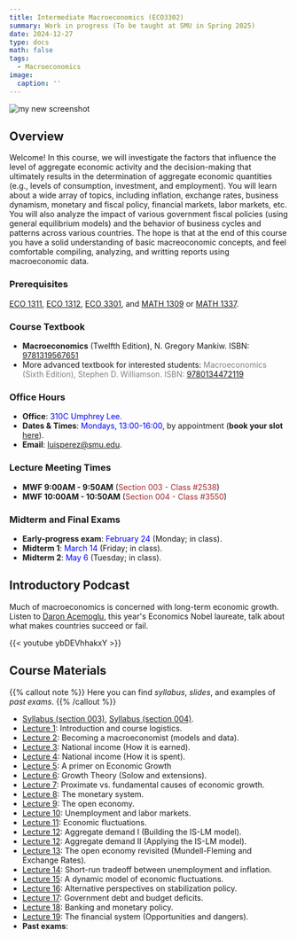 ```yaml
---
title: Intermediate Macroeconomics (ECO3302)
summary: Work in progress (To be taught at SMU in Spring 2025)
date: 2024-12-27
type: docs
math: false
tags:
  - Macroeconomics
image: 
  caption: ''
---
```

<img alt = 'my new screenshot' src='/teaching/intermediate_macro/macro_intro.jpg' />

## Overview
Welcome! In this course, we will investigate the factors that influence the level of aggregate economic activity and the decision-making that ultimately results in the determination of aggregate economic quantities (e.g., levels of consumption, investment, and employment). You will learn about a wide array of topics, including inflation, exchange rates, business dynamism, monetary and fiscal policy, financial markets, labor markets, etc. You will also analyze the impact of various government fiscal policies (using general equilibrium models) and the behavior of business cycles and patterns across various countries. The hope is that at the end of this course you have a solid understanding of basic macreoconomic concepts, and feel comfortable compiling, analyzing, and writting reports using macroeconomic data. 

### Prerequisites
[ECO 1311](https://catalog.smu.edu/preview_course_nopop.php?catoid=33&coid=120231), [ECO 1312](https://catalog.smu.edu/preview_course_nopop.php?catoid=59&coid=223285), [ECO 3301](https://catalog.smu.edu/preview_course_nopop.php?catoid=14&coid=44547), and [MATH 1309](https://catalog.smu.edu/preview_course_nopop.php?catoid=56&coid=211901) or [MATH 1337](https://catalog.smu.edu/preview_course_nopop.php?catoid=33&coid=121240).

### Course Textbook
  * **Macroeconomics** (Twelfth Edition), N. Gregory Mankiw. ISBN: [9781319567651](https://store.macmillanlearning.com/us/product/Macroeconomics/p/1319473474)
  * More advanced textbook for interested students:  <span style="color:gray">Macroeconomics (Sixth Edition), Stephen D. Williamson. ISBN: [9780134472119](https://www.pearson.com/en-us/subject-catalog/p/macroeconomics/P200000006442/9780134472119)</span>

### Office Hours
  * **Office**: <span style="color:blue"> 310C Umphrey Lee</span>.
  * **Dates & Times**: <span style="color:blue">Mondays, 13:00-16:00</span>, by appointment (**book your slot** [here](https://docs.google.com/spreadsheets/d/1ChMqGncR-uL0yOu027SQdq8qXpGKpDk0RrrwqXJLA1M/edit?usp=sharing)).
  * **Email**: luisperez@smu.edu. 

### Lecture Meeting Times
  * **MWF 9:00AM - 9:50AM** (<span style="color:brown">Section 003 - Class #2538</span>)
  * **MWF 10:00AM - 10:50AM** (<span style="color:brown">Section 004 - Class #3550</span>)
  
### Midterm and Final Exams
  * **Early-progress exam**: <span style="color:blue">February 24</span> (Monday; in class).
  * **Midterm 1**: <span style="color:blue">March 14</span> (Friday; in class).
  * **Midterm 2**: <span style="color:blue">May 6</span> (Tuesday; in class).


## Introductory Podcast
Much of macroeconomics is concerned with long-term economic growth. Listen to [Daron Acemoglu](https://economics.mit.edu/people/faculty/daron-acemoglu), this year's Economics Nobel laureate, talk about what makes countries succeed or fail. 

{{< youtube ybDEVhhakxY >}}



## Course Materials

{{% callout note %}}
Here you can find _syllabus_, _slides_, and examples of _past exams_.
{{% /callout %}}

  * [Syllabus (section 003)](https://smu.simplesyllabus.com/api2/doc-pdf/ysjwqhwu5/Spring-2025-ECO-3302-003-Intermediate-Macroeconomics.pdf?locale=en-US), [Syllabus (section 004)](https://smu.simplesyllabus.com/api2/doc-pdf/ysjwqhwu5/Spring-2025-ECO-3302-004-Intermediate-Macroeconomics.pdf?locale=en-US).
  * [Lecture 1](slides/Lect1_ECO3302.pdf): Introduction and course logistics.
  * [Lecture 2](): Becoming a macroeconomist (models and data).
  * [Lecture 3](): National income (How it is earned).
  * [Lecture 4](): National income (How it is spent).
  * [Lecture 5](): A primer on Economic Growth
  * [Lecture 6](): Growth Theory (Solow and extensions).
  * [Lecture 7](): Proximate vs. fundamental causes of economic growth.
  * [Lecture 8](): The monetary system.
  * [Lecture 9](): The open economy.
  * [Lecture 10](): Unemployment and labor markets.
  * [Lecture 11](): Economic fluctuations.
  * [Lecture 12](): Aggregate demand I (Building the IS-LM model).
  * [Lecture 12](): Aggregate demand II (Applying the IS-LM model).
  * [Lecture 13](): The open economy revisited (Mundell-Fleming and Exchange Rates).
  * [Lecture 14](): Short-run tradeoff between unemployment and inflation.
  * [Lecture 15](): A dynamic model of economic fluctuations.
  * [Lecture 16](): Alternative perspectives on stabilization policy.
  * [Lecture 17](): Government debt and budget deficits.
  * [Lecture 18](): Banking and monetary policy.
  * [Lecture 19](): The financial system (Opportunities and dangers).
  * **Past exams**: 
